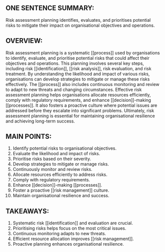 ## ONE SENTENCE SUMMARY:
Risk assessment planning identifies, evaluates, and prioritises potential risks to mitigate their impact on organisational objectives and operations.

## OVERVIEW:
Risk assessment planning is a systematic [[process]] used by organisations to identify, evaluate, and prioritise potential risks that could affect their objectives and operations. This planning involves several key steps, including risk [[identification]], [[risk analysis]], risk evaluation, and risk treatment. By understanding the likelihood and impact of various risks, organisations can develop strategies to mitigate or manage these risks effectively. The [[process]] also includes continuous monitoring and review to adapt to new threats and changing circumstances. Effective risk assessment planning helps organisations allocate resources efficiently, comply with regulatory requirements, and enhance [[decision]]-making [[processes]]. It also fosters a proactive culture where potential issues are addressed before they escalate into significant problems. Ultimately, risk assessment planning is essential for maintaining organisational resilience and achieving long-term success.

## MAIN POINTS:
1. Identify potential risks to organisational objectives.
2. Evaluate the likelihood and impact of risks.
3. Prioritise risks based on their severity.
4. Develop strategies to mitigate or manage risks.
5. Continuously monitor and review risks.
6. Allocate resources efficiently to address risks.
7. Comply with regulatory requirements.
8. Enhance [[decision]]-making [[processes]].
9. Foster a proactive [[risk management]] culture.
10. Maintain organisational resilience and success.

## TAKEAWAYS:
1. Systematic risk [[identification]] and evaluation are crucial.
2. Prioritising risks helps focus on the most critical issues.
3. Continuous monitoring adapts to new threats.
4. Efficient resource allocation improves [[risk management]].
5. Proactive planning enhances organisational resilience.